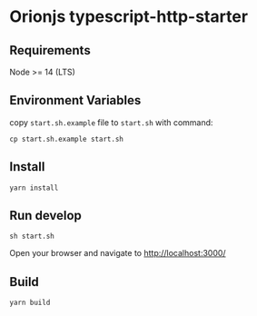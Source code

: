 # Orionjs typescript-http-starter

## Requirements

Node >= 14 (LTS)

## Environment Variables

copy `start.sh.example` file to `start.sh` with command:

```
cp start.sh.example start.sh
```

## Install

```
yarn install
```

## Run develop

```cli
sh start.sh
```

Open your browser and navigate to [http://localhost:3000/](http://localhost:3000/)

## Build

```cli
yarn build
```
